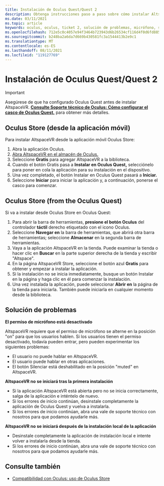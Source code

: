 ```yaml
---
title: Instalación de Oculus Quest/Quest 2
description: Obtenga instrucciones paso a paso sobre cómo instalar AltspaceVR en dispositivos Oculus Quest desde la aplicación móvil o la tienda Oculus.
ms.date: 03/11/2021
ms.topic: article
keywords: oculus, oculus, ticket 2, solución de problemas, micrófono, soporte técnico
ms.openlocfilehash: 712e5c0c4057e94f3464b723943d6b26534cf116d4f0d6fd8855016cb90d67be
ms.sourcegitcommit: b248ba2a6da7d669b430581fc3a1544413b2e9c1
ms.translationtype: MT
ms.contentlocale: es-ES
ms.lasthandoff: 08/11/2021
ms.locfileid: "119127769"
---
```

# <a name="oculus-questquest-2-installation"></a>Instalación de Oculus Quest/Quest 2

> [!IMPORTANT]
> Asegúrese de que ha configurado Oculus Quest antes de instalar AltspaceVR. **[Consulte Soporte técnico de Oculus: Cómo configurar el casco de Oculus Quest.](https://support.oculus.com/855551644803876/#faq_525406631321134)** para obtener más detalles.

## <a name="oculus-store-from-the-mobile-app"></a>Oculus Store (desde la aplicación móvil)

Para instalar AltspaceVR desde la aplicación móvil Oculus Store:

1. Abra la aplicación Oculus.
2. [Abra AltspaceVR en el almacén de Oculus.](https://www.oculus.com/experiences/quest/2133027990157329/)
3. Seleccione **Gratis** para agregar AltspaceVR a la biblioteca. 
4. Cuando el botón Gratis pasa a **Instalar en Oculus Quest,** selecciónelo para poner en cola la aplicación para su instalación en el dispositivo.
5. Una vez completado, el botón Instalar en Oculus Quest pasará a **Iniciar.** 
6. Seleccione **Iniciar** para iniciar la aplicación y, a continuación, ponerse el casco para comenzar.

## <a name="oculus-store-from-the-oculus-quest"></a>Oculus Store (from the Oculus Quest)

Si va a instalar desde Oculus Store en Oculus Quest:

1. Para abrir la barra de herramientas, **presione el botón Oculus** del controlador **táctil** derecho etiquetado con el icono Oculus.
2. Seleccione **Navegar en** la barra de herramientas, que abrirá otra barra de herramientas; seleccione **Almacenar** en la segunda barra de herramientas.
3. Vaya a la aplicación AltspaceVR en la tienda. Puede examinar la tienda o hacer clic en **Buscar** en la parte superior derecha de la tienda y escribir "Altspace".
4. En la página AltspaceVR Store, seleccione el botón azul **Gratis** para obtener y empezar a instalar la aplicación.
5. Si la instalación no se inicia inmediatamente, busque un botón Instalar en la página y haga clic en él para comenzar la instalación.
6. Una vez instalada la aplicación, puede seleccionar **Abrir en** la página de la tienda para iniciarla. También puede iniciarla en cualquier momento desde la biblioteca.

## <a name="troubleshooting"></a>Solución de problemas

**El permiso de micrófono está desactivado**

AltspaceVR requiere que el permiso de micrófono se alterne en la posición "on" para que los usuarios hablen.  Si los usuarios tienen el permiso desactivado, todavía pueden entrar, pero pueden experimentar los siguientes problemas:

<!-- Missing image -->
<!-- oculus-permissions-denymicrophone.png -->
    
* El usuario no puede hablar en AltspaceVR.
* El usuario puede hablar en otras aplicaciones.
* El botón Silenciar está deshabilitado en la posición "muted" en AltspaceVR.

**AltspaceVR no se iniciará tras la primera instalación**

* Si la aplicación AltspaceVR está abierta pero no se inicia correctamente, salga de la aplicación e inténtelo de nuevo.
* Si los errores de inicio continúan, desinstale completamente la aplicación de Oculus Quest y vuelva a instalarla.
* Si los errores de inicio continúan, abra una vale de soporte técnico con nosotros para que podamos ayudarle más.

**AltspaceVR no se iniciará después de la instalación local de la aplicación**

* Desinstale completamente la aplicación de instalación local e intente volver a instalarla desde la tienda.
* Si los errores de inicio continúan, abra una vale de soporte técnico con nosotros para que podamos ayudarle más.

## <a name="see-also"></a>Consulte también

* [Compatibilidad con Oculus: uso de Oculus Store](https://support.oculus.com/414963819268125/)